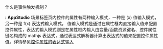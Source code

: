 什么是事件触发机制？

:   **AppStudio** 场景标签页内控件的属性有两种输入模式，一种是 (x) 值输入模式，另一种是 f(x) 表达式输入模式。 值输入模式是通过在属性框内直接输入值来配置控件属性，表达式输入模式则是在属性框内输入由变量/函数资源键名、控件属性键名构成的 mathjs 表达式，通过表达式解析器计算出表达式的值来配置控件属性值。详情参见[控件属性的表达式输入](../../basic/input/index.md)